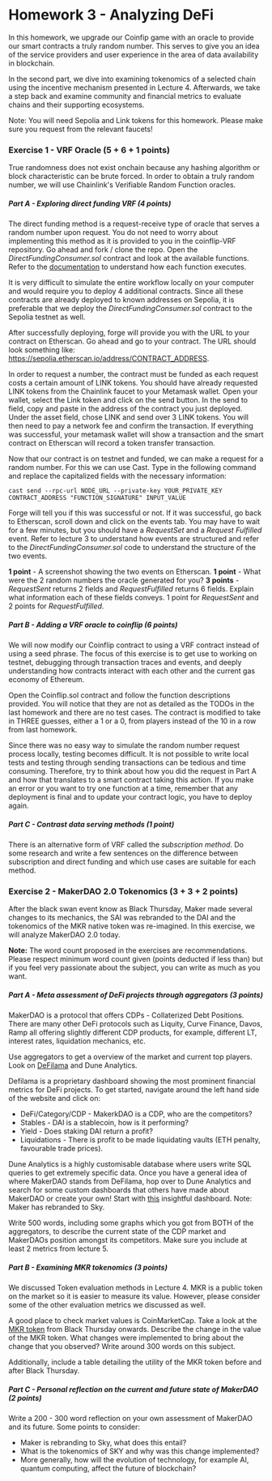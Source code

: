 # Homework 3 - Analyzing DeFi

In this homework, we upgrade our Coinfip game with an oracle to provide our smart contracts a truly random number. This serves to give you an idea of the service providers and user experience in the area of data availability in blockchain. 

In the second part, we dive into examining tokenomics of a selected chain using the incentive mechanism presented in Lecture 4. Afterwards, we take a step back and examine community and financial metrics to evaluate chains and their supporting ecosystems. 

Note: You will need Sepolia and Link tokens for this homework. Please make sure you request from the relevant faucets!

### Exercise 1 - VRF Oracle (5 + 6 + 1 points)

True randomness does not exist onchain because any hashing algorithm or block characteristic can be brute forced. In order to obtain a truly random number, we will use Chainlink's Verifiable Random Function oracles.

##### Part A - Exploring direct funding VRF (4 points)
The direct funding method is a request-receive type of oracle that serves a random number upon request. You do not need to worry about implementing this method as it is provided to you in the coinflip-VRF repository. Go ahead and fork / clone the repo. Open the *DirectFundingConsumer.sol* contract and look at the available functions. Refer to the [documentation](https://docs.chain.link/vrf/v2-5/overview/direct-funding) to understand how each function executes.

It is very difficult to simulate the entire workflow locally on your computer and would require you to deploy 4 additional contracts. Since all these contracts are already deployed to known addresses on Sepolia, it is preferable that we deploy the *DirectFundingConsumer.sol* contract to the Sepolia testnet as well.

After successfully deploying, forge will provide you with the URL to your contract on Etherscan. Go ahead and go to your contract. The URL should look something like: https://sepolia.etherscan.io/address/CONTRACT_ADDRESS.

In order to request a number, the contract must be funded as each request costs a certain amount of LINK tokens. You should have already requested LINK tokens from the Chainlink faucet to your Metamask wallet. Open your wallet, select the Link token and click on the send button. In the send to field, copy and paste in the address of the contract you just deployed. Under the asset field, chose LINK and send over 3 LINK tokens. You will then need to pay a network fee and confirm the transaction. If everything was successful, your metamask wallet will show a transaction and the smart contract on Etherscan will record a token transfer transaction.

Now that our contract is on testnet and funded, we can make a request for a random number. For this we can use Cast. Type in the following command and replace the capitalized fields with the necessary information:
```
cast send --rpc-url NODE_URL --private-key YOUR_PRIVATE_KEY CONTRACT_ADDRESS "FUNCTION_SIGNATURE" INPUT_VALUE
```
Forge will tell you if this was successful or not. If it was successful, go back to Etherscan, scroll down and click on the events tab. You may have to wait for a few minutes, but you should have a *RequestSet* and a *Request Fulfilled* event. Refer to lecture 3 to understand how events are structured and refer to the *DirectFundingConsumer.sol* code to understand the structure of the two events.

**1 point** - A screenshot showing the two events on Etherscan.
**1 point** - What were the 2 random numbers the oracle generated for you?
**3 points** - *RequestSent* returns 2 fields and *RequestFulfilled* returns 6 fields. Explain what information each of these fields conveys. 1 point for *RequestSent* and 2 points for *RequestFulfilled*.

##### Part B - Adding a VRF oracle to coinflip (6 points)
We will now modify our Coinflip contract to using a VRF contract instead of using a seed phrase. The focus of this exercise is to get use to working on testnet, debugging through transaction traces and events, and deeply understanding how contracts interact with each other and the current gas economy of Ethereum.

Open the Coinflip.sol contract and follow the function descriptions provided. You will notice that they are not as detailed as the TODOs in the last homework and there are no test cases. The contract is modified to take in THREE guesses, either a 1 or a 0, from players instead of the 10 in a row from last homework.

Since there was no easy way to simulate the random number request process locally, testing becomes difficult. It is not possible to write local tests and testing through sending transactions can be tedious and time consuming. Therefore, try to think about how you did the request in Part A and how that translates to a smart contract taking this action. If you make an error or you want to try one function at a time, remember that any deployment is final and to update your contract logic, you have to deploy again.

##### Part C - Contrast data serving methods (1 point)
There is an alternative form of VRF called the *subscription method*. Do some research and write a few sentences on the difference between subscription and direct funding and which use cases are suitable for each method.

### Exercise 2 - MakerDAO 2.0 Tokenomics (3 + 3 + 2 points)
After the black swan event know as Black Thursday, Maker made several changes to its mechanics, the SAI was rebranded to the DAI and the tokenomics of the MKR native token was re-imagined. In this exercise, we will analyze MakerDAO 2.0 today.

**Note:** The word count proposed in the exercises are recommendations. Please respect minimum word count given (points deducted if less than) but if you feel very passionate about the subject, you can write as much as you want.

##### Part A - Meta assessment of DeFi projects through aggregators (3 points)
MakerDAO is a protocol that offers CDPs - Collaterized Debt Positions. There are many other DeFi protocols such as Liquity, Curve Finance, Davos, Ramp all offering slightly different CDP products, for example, different LT, interest rates, liquidation mechanics, etc. 

Use aggregators to get a overview of the market and current top players. Look on [DeFilama](https://defillama.com/) and Dune Analytics.

Defilama is a proprietary dashboard showing the most prominent financial metrics for DeFi projects. To get started, navigate around the left hand side of the website and click on:
* DeFi/Category/CDP - MakerkDAO is a CDP, who are the competitors?
* Stables - DAI is a stablecoin, how is it performing?
* Yield - Does staking DAI return a profit?
* Liquidations - There is profit to be made liquidating vaults (ETH penalty, favourable trade prices).

Dune Analytics is a highly customisable database where users write SQL queries to get extremely specific data. Once you have a general idea of where MakerDAO stands from DeFilama, hop over to Dune Analytics and search for some custom dashboards that others have made about MakerDAO or create your own! Start with [this](https://dune.com/steakhouse/makerdao) insightful dashboard. Note: Maker has rebranded to Sky.

Write 500 words, including some graphs which you got from BOTH of the aggregators, to describe the current state of the CDP market and MakerDAOs position amongst its competitors. Make sure you include at least 2 metrics from lecture 5.

##### Part B - Examining MKR tokenomics (3 points)

We discussed Token evaluation methods in Lecture 4. MKR is a public token on the market so it is easier to measure its value. However, please consider some of the other evaluation metrics we discussed as well.

A good place to check market values is CoinMarketCap. Take a look at the [MKR token](https://coinmarketcap.com/currencies/maker/) from Black Thursday onwards. Describe the change in the value of the MKR token. What changes were implemented to bring about the change that you observed? Write around 300 words on this subject.

Additionally, include a table detailing the utility of the MKR token before and after Black Thursday.

##### Part C - Personal reflection on the current and future state of MakerDAO (2 points)

Write a 200 - 300 word reflection on your own assessment of MakerDAO and its future. Some points to consider:

* Maker is rebranding to Sky, what does this entail?
* What is the tokenomics of SKY and why was this change implemented?
* More generally, how will the evolution of technology, for example AI, quantum computing, affect the future of blockchain?

